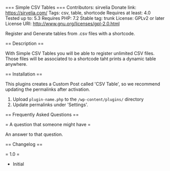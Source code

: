 === Simple CSV Tables ===
Contributors: sirvelia
Donate link: https://sirvelia.com/
Tags: csv, table, shortcode
Requires at least: 4.0
Tested up to: 5.3
Requires PHP: 7.2
Stable tag: trunk
License: GPLv2 or later
License URI: http://www.gnu.org/licenses/gpl-2.0.html
 
Register and Generate tables from .csv files with a shortcode.

== Description ==

With Simple CSV Tables you will be able to register unlimited CSV files. Those files will be associated to a shortcode taht prints a dynamic table anywhere.
 
== Installation ==
 
This plugins creates a Custom Post called 'CSV Table', so we recommend updating the permalinks after activation.
 
1. Upload `plugin-name.php` to the `/wp-content/plugins/` directory
2. Update permalinks under 'Settings'.
 
== Frequently Asked Questions ==
 
= A question that someone might have =
 
An answer to that question.
 
 
== Changelog ==
 
= 1.0 =
* Initial
